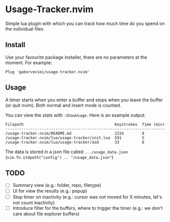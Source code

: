 # Usage-Tracker.nvim

Simple lua plugin with which you can track how much time do you spend on the individual files

## Install

Use your favourite package installer, there are no parameters at the moment. For example:

```
Plug 'gaborvecsei/usage-tracker.nvim'
```

## Usage

A timer starts when you enter a buffer and stops when you leave the buffer (or quit nvim).
Both normal and insert mode is counted.

You can view the stats with `:ShowUsage`. Here is an example output:

```
Filepath                                        Keystrokes  Time (min)
----------------------------------------------------------------------
/usage-tracker.nvim/README.md                   2224        8
/usage-tracker.nvim/lua/usage-tracker/init.lua  591         5
/usage-tracker.nvim/lua/usage-tracker/asd       33          0
```

The data is stored in a json file called `.../usage_data.json` (`vim.fn.stdpath("config") .. "/usage_data.json"`)

## TODO

- [ ] Summary view (e.g.: folder, repo, filetype)
- [ ] UI for view the results (e.g.: popup)
- [ ] Stop timer on inactivity (e.g.: cursor was not moved for X minutes, let's not count inactivity)
- [ ] Introduce filter for the buffers, where to trigger the timer (e.g.: we don't care about file explorer buffers)
